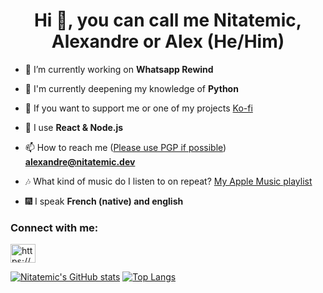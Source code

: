 <h1 align="center">Hi 👋, you can call me Nitatemic, Alexandre or Alex (He/Him)</h1>

- 🔭 I’m currently working on **Whatsapp Rewind**

- 🌱 I'm currently deepening my knowledge of **Python**

- 🤝 If you want to support me or one of my projects [Ko-fi](https://ko-fi.com/nitatemic)

- 💬 I use **React & Node.js**

- 📫 How to reach me ([Please use PGP if possible](https://github.com/nitatemic/nitatemic/files/8202948/alexandre%40nitatemic.dev_0x166E9BF2_public.asc.zip)) **alexandre@nitatemic.dev**

- 🎶 What kind of music do I listen to on repeat? [My Apple Music playlist](https://music.apple.com/fr/playlist/playlist-by-alexandre-explicit/pl.u-mW7fy3elWJ)

- 🎆 I speak **French (native) and english**

<h3 align="left">Connect with me:</h3>
<p align="left">
<a href="https://linkedin.com/in/https://www.linkedin.com/in/nitatemic/" target="blank"><img align="center" src="https://raw.githubusercontent.com/rahuldkjain/github-profile-readme-generator/master/src/images/icons/Social/linked-in-alt.svg" alt="https://www.linkedin.com/in/nitatemic/" height="30" width="40" /></a>
</p>

[![Nitatemic's GitHub stats](https://github-readme-stats.vercel.app/api?username=nitatemic&theme=radical&show_icons=true)](https://github.com/anuraghazra/github-readme-stats)
[![Top Langs](https://github-readme-stats.vercel.app/api/top-langs/?username=nitatemic&theme=radical&layout=compact)](https://github.com/anuraghazra/github-readme-stats)

